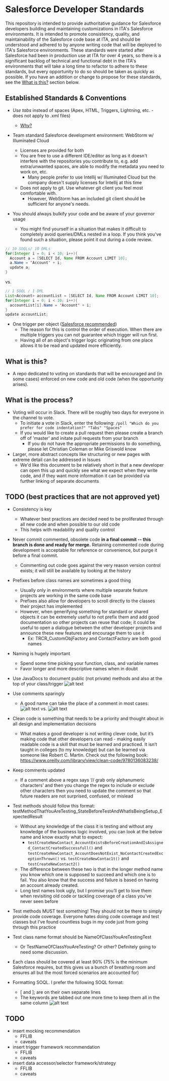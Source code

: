 # Salesforce Developer Standards

This repository is intended to provide authoritative guidance for Salesforce developers building and maintaining customizations in ITA's Salesforce environments. It is intended to promote consistency, quality, and maintainability of the Salesforce code base at ITA, and should be understood and adhered to by anyone writing code that will be deployed to ITA's Salesforce environments. These standards were started after Salesforce had been in production use at ITA for over 4 years, so there is a significant backlog of technical and functional debt in the ITA's environments that will take a long time to refactor to adhere to these standards, but every opportunity to do so should be taken as quickly as possible. If you have an addition or change to propose for these standards, see the [What is this?](#what-is-this) section below.

## Established Standards & Conventions

- *Use tabs* instead of spaces (Apex, HTML, Triggers, Lightning, etc. - does not apply to .xml files)
  - [Why?](../master/more_info/tabs.md)

- Team standard Salesforce development environment: WebStorm w/ Illuminated Cloud
  - Licenses are provided for both
  - You are free to use a different IDE/editor as long as it doesn't interfere with the repositories you contribute to, e.g. add extra/unwanted spaces, are able to modify the metadata you need to work on, etc.
    - Many people prefer to use Intellij w/ Illuminated Cloud but the company doesn't supply licenses for Intellij at this time
  - Does not apply to git. Use whatever git client you feel most comfortable with.
    - However, WebStorm has an included git client should be sufficient for anyone's needs.

- You should always bulkify your code and be aware of your governor usage
  - You might find yourself in a situation that makes it difficult to completely avoid queries/DMLs nested in a loop. If you think you've found such a situation, please point it out during a code review.
```java
// 10 SOQLs/ 10 DMLs
for(Integer i = 0; i < 10; i++){
  Account a = [SELECT Id, Name FROM Account LIMIT 10];
  a.Name = 'Account' + i;
  update a;
}
```
vs.
```java
// 1 SOQL / 1 DML
List<Account> accountList = [SELECT Id, Name FROM Account LIMIT 10];
for(Integer i = 0; i < 10; i++){
  accountList[i].Name = 'Account' + i;
}
update accountList;
```

- One trigger per object ([Salesforce recommended](https://developer.salesforce.com/blogs/developer-relations/2011/04/apex-trigger-tip-using-a-class-per-object-to-control-logic.html))
  - The reason for this is control the order of execution. When there are multiple triggers you can not guarantee which trigger will run first.
  - Having all of an object's trigger logic originating from one place allows it to be read and updated more efficiently.

## What is this?

- A repo dedicated to voting on standards that will be encouraged and (in some cases) enforced on new code and old code (when the opportunity arises).

## What is the process?

- Voting will occur in Slack. There will be roughly two days for everyone in the channel to vote.
  - To initiate a vote in Slack, enter the following: `/poll "Which do you prefer for code indentation?" "Tabs" "Spaces"`
  - If you would like to create a pull request then please create a branch off of 'master' and initate pull requests from your branch
    - If you do not have the appropriate permissions to do something, please let Christian Coleman or Mike Griswold know
- Larger, more abstract concepts like structuring or new pages with extreme detail can be addressed in Issues
  - We'd like this document to be relatively short in that a new developer can open this up and quickly see what we expect when they write code, and if they want more information it can be provided via further linking of separate documents

## TODO (best practices that are not approved yet)

- Consistency is key
  - Whatever best practices are decided need to be proliferated through all new code and when possible to our old code
  - This helps with readability and quality control

- Never commit commented, obsolete code **in a final commit -- this branch is done and ready for merge.**  Retaining commented code during development is acceptable for reference or convenience, but purge it before a final commit.
  - Commenting out code goes against the very reason version control exists; it will still be available by looking at the history

- Prefixes before class names are sometimes a good thing 
  - Usually only in environments where multiple separate feature projects are working in the same code base 
  - Prefixes also allow for developers to scroll directly to the classes their project has implemented 
  - However, when generifying something for standard or shared objects it can be extremely useful to not prefix them and add good documentation so other projects can reuse that code; it could be useful to open a dialogue between the other developer projects and announce these new features and encourage them to use it 
    - Ex: TRCR_CustomObjFactory and ContactFactory are both good names 

- Naming is hugely important 
  - Spend some time picking your function, class, and variable names 
  - Favor longer and more descriptive names when in doubt 

- Use JavaDocs to document public (not private) methods and also at the top of your class/trigger 
![alt text](https://github.com/InternationalTradeAdministration/developer-best-practices/blob/master/images/java_doc_example.PNG "JavaDoc example")

- Use comments sparingly 
  - A good name can take the place of a comment in most cases: 
![alt text](https://github.com/InternationalTradeAdministration/developer-best-practices/blob/master/images/comment_example_before.PNG "Comment example - before refactor")
vs. 
![alt text](https://github.com/InternationalTradeAdministration/developer-best-practices/blob/master/images/comment_example_after.PNG "Comment example - after refactor")

- Clean code is something that needs to be a priority and thought about in all design and implementation decisions 
  - What makes a good developer is not writing clever code, but it’s making code that other developers can read - making easily readable code is a skill that must be learned and practiced. It isn’t taught in colleges (to my knowledge) but can be learned via someone like Robert C. Martin. Check out the following book: https://www.oreilly.com/library/view/clean-code/9780136083238/  

- Keep comments updated 
  - If a comment above a regex says ‘// grab only alphanumeric characters’ and then you change the regex to include or exclude other characters then you need to update the comment so that future readers are not surprised, confused, or mislead 

- Test methods should follow this format: testMethodThatYouAreTesting_StateBeforeTestAndWhatIsBeingSetup_ExpectedResult 
  - Without any knowledge of the class it is testing and without any knowledge of the business logic involved, you can look at the below name and know exactly what to expect:
    - `testCreateNewContact_AccountExistsBeforeCreationAndIsAssigned_ContactCreatedSuccessfull()` and `testCreateNewContact_AccountDoesNotExist_NoContactCreatedExceptionThrown()` vs. `testCreateNewContac1t()` and `testCreateNewContact2()`
  - The difference between these two is that in the longer method name you know which one is supposed to succeed and which one is to fail. You also know that the success and failure is based on having an account already created. 
  - Long test names look ugly, but I promise you’ll get to love them when revisiting old code or tackling coverage of a class you’ve never seen before 

- Test methods MUST test something! They should not be there to simply provide code coverage. Everyone hates doing code coverage and test classes but I’ve found countless bugs in my code just from going through this practice 

- Test class name format should be NameOfClassYouAreTestingTest
  - Or TestNameOfClassYouAreTesting? Or other? Definitely going to need some discussion.

- Each class should be covered at least 90% (75% is the minimum Salesforce requires, but this gives us a bunch of breathing room and ensures all but the most forced scenarios are accounted for) 

- Formatting SOQL. I prefer the following SOQL format: 
  - [ and ]; are on their own separate lines
  - The keywords are tabbed out one more time to keep them all in the same column
![alt text](https://github.com/InternationalTradeAdministration/developer-best-practices/blob/master/images/soql_format_example.PNG "SOQL format example")

## TODO

- insert mocking recommendation
  - FFLIB
  - caveats
- insert trigger framework recommendation
  - FFLIB
  - caveats
- insert data accessor/selector framework/strategy
  - FFLIB 
  - caveats
